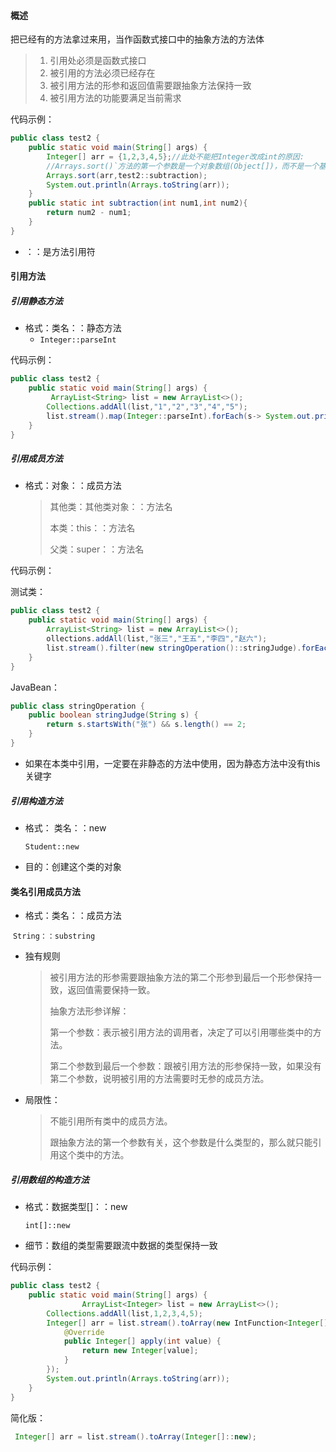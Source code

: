 #### 概述

把已经有的方法拿过来用，当作函数式接口中的抽象方法的方法体

>1. 引用处必须是函数式接口
>2. 被引用的方法必须已经存在
>3. 被引用方法的形参和返回值需要跟抽象方法保持一致
>4. 被引用方法的功能要满足当前需求

代码示例：

```java
public class test2 {
    public static void main(String[] args) {
        Integer[] arr = {1,2,3,4,5};//此处不能把Integer改成int的原因:
        //Arrays.sort()`方法的第一个参数是一个对象数组(Object[])，而不是一个基本类型数组(int[])。因此，如果要使用基本类型数组进行排序，需要先将其封装成对应的包装类对象数组。
        Arrays.sort(arr,test2::subtraction);
        System.out.println(Arrays.toString(arr));
    }
    public static int subtraction(int num1,int num2){
        return num2 - num1;
    }
}
```

+ ：：是方法引用符

#### 引用方法

##### 引用静态方法

+ 格式：类名：：静态方法
  + `Integer::parseInt`


代码示例：

```java
public class test2 {
    public static void main(String[] args) {
         ArrayList<String> list = new ArrayList<>();
        Collections.addAll(list,"1","2","3","4","5");
        list.stream().map(Integer::parseInt).forEach(s-> System.out.println(s));
    }
}
```

##### 引用成员方法

+ 格式：对象：：成员方法

  >其他类：其他类对象：：方法名
  >
  >本类：this：：方法名
  >
  >父类：super：：方法名

代码示例：

测试类：

```java
public class test2 {
    public static void main(String[] args) {
        ArrayList<String> list = new ArrayList<>();
        ollections.addAll(list,"张三","王五","李四","赵六");
        list.stream().filter(new stringOperation()::stringJudge).forEach(s-> System.out.println(s));
    }
}
```

JavaBean：

```java
public class stringOperation {
    public boolean stringJudge(String s) {
        return s.startsWith("张") && s.length() == 2;
    }
}
```

+ 如果在本类中引用，一定要在非静态的方法中使用，因为静态方法中没有this关键字

##### 引用构造方法

+ 格式： 类名：：new

  `Student::new`

+ 目的：创建这个类的对象

#### 类名引用成员方法

+ 格式：类名：：成员方法

​      `String：：substring`

+ 独有规则

  >被引用方法的形参需要跟抽象方法的第二个形参到最后一个形参保持一致，返回值需要保持一致。
  >
  >抽象方法形参详解：
  >
  >第一个参数：表示被引用方法的调用者，决定了可以引用哪些类中的方法。
  >
  >第二个参数到最后一个参数：跟被引用方法的形参保持一致，如果没有第二个参数，说明被引用的方法需要时无参的成员方法。

+ 局限性：

  >不能引用所有类中的成员方法。
  >
  >跟抽象方法的第一个参数有关，这个参数是什么类型的，那么就只能引用这个类中的方法。

##### 引用数组的构造方法

+ 格式：数据类型[]：：new

  `int[]::new`
  
+ 细节：数组的类型需要跟流中数据的类型保持一致


代码示例：

```java
public class test2 {
    public static void main(String[] args) {
                ArrayList<Integer> list = new ArrayList<>();
        Collections.addAll(list,1,2,3,4,5);
        Integer[] arr = list.stream().toArray(new IntFunction<Integer[]>() {
            @Override
            public Integer[] apply(int value) {
                return new Integer[value];
            }
        });
        System.out.println(Arrays.toString(arr));
    }
}
```

简化版：

```java
 Integer[] arr = list.stream().toArray(Integer[]::new);
```

